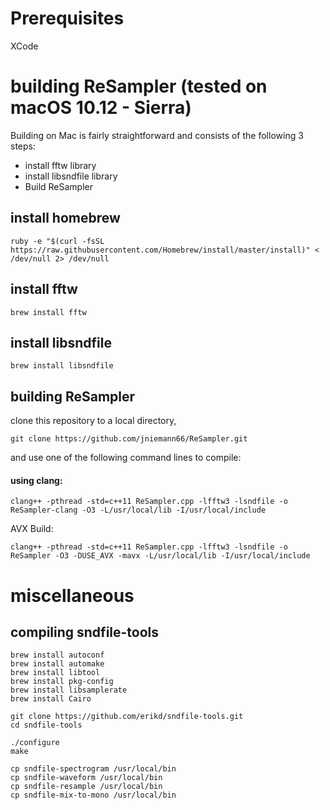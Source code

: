 # Prerequisites

XCode

# building ReSampler (tested on macOS 10.12 - Sierra)

Building on Mac is fairly straightforward and consists of the following 3 steps:

- install fftw library
- install libsndfile library
- Build ReSampler


## install homebrew

~~~
ruby -e "$(curl -fsSL https://raw.githubusercontent.com/Homebrew/install/master/install)" < /dev/null 2> /dev/null
~~~

## install fftw

~~~
brew install fftw
~~~

## install libsndfile

~~~
brew install libsndfile
~~~

## building ReSampler

clone this repository to a local directory, 

~~~
git clone https://github.com/jniemann66/ReSampler.git
~~~

and use one of the following command lines to compile:

#### using clang:
~~~
clang++ -pthread -std=c++11 ReSampler.cpp -lfftw3 -lsndfile -o ReSampler-clang -O3 -L/usr/local/lib -I/usr/local/include
~~~

AVX Build:
~~~
clang++ -pthread -std=c++11 ReSampler.cpp -lfftw3 -lsndfile -o ReSampler -O3 -DUSE_AVX -mavx -L/usr/local/lib -I/usr/local/include
~~~

# miscellaneous

## compiling sndfile-tools 

~~~
brew install autoconf
brew install automake
brew install libtool
brew install pkg-config
brew install libsamplerate
brew install Cairo

git clone https://github.com/erikd/sndfile-tools.git
cd sndfile-tools

./configure
make

cp sndfile-spectrogram /usr/local/bin
cp sndfile-waveform /usr/local/bin
cp sndfile-resample /usr/local/bin
cp sndfile-mix-to-mono /usr/local/bin
~~~
